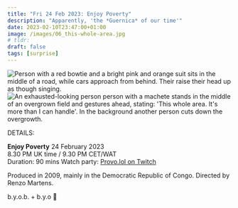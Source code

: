 ```yaml
---
title: "Fri 24 Feb 2023: Enjoy Poverty"
description: "Apparently, 'the *Guernica* of our time'"
date: 2023-02-10T23:47:00+01:00
image: /images/06_this-whole-area.jpg
# tldr: 
draft: false
tags: [surprise]
---
```


![Person with a red bowtie and a bright pink and orange suit sits in the middle of a road, while cars approach from behind. Their raise their head up as though singing.](/images/06_enjoy-poverty-intro.jpg)
![An exhausted-looking person person with a machete stands in the middle of an overgrown field and gestures ahead, stating: 'This whole area. It's more than I can handle'. In the background another person cuts down the overgrowth.](/images/06_this-whole-area.jpg)

DETAILS:

**Enjoy Poverty** 
24 February 2023  
8.30 PM UK time / 9.30 PM CET/WAT  
Duration: 90 mins
Watch party: [Provo.lol on Twitch](https://www.twitch.tv/provolol)

Produced in 2009, mainly in the Democratic Republic of Congo. Directed by Renzo Martens.

b.y.o.b. + b.y.o 🍕